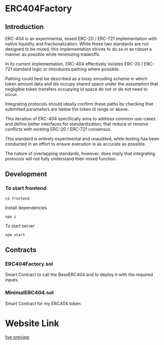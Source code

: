 
# ERC404Factory

## Introduction

ERC-404 is an experimental, mixed ERC-20 / ERC-721 implementation with native liquidity and fractionalization. While these two standards are not designed to be mixed, this implementation strives to do so in as robust a manner as possible while minimizing tradeoffs.

In its current implementation, ERC-404 effectively isolates ERC-20 / ERC-721 standard logic or introduces pathing where possible.

Pathing could best be described as a lossy encoding scheme in which token amount data and ids occupy shared space under the assumption that negligible token transfers occupying id space do not or do not need to occur.

Integrating protocols should ideally confirm these paths by checking that submitted parameters are below the token id range or above.

This iteration of ERC-404 specifically aims to address common use-cases and define better interfaces for standardization, that reduce or remove conflicts with existing ERC-20 / ERC-721 consensus.

This standard is entirely experimental and unaudited, while testing has been conducted in an effort to ensure execution is as accurate as possible.

The nature of overlapping standards, however, does imply that integrating protocols will not fully understand their mixed function.


## Development

### To start frontend

```
cd frontend

```
Install dependencies

```
npm i
```
To start server

```
npm start
```

## Contracts

### ERC404Factory.sol 

Smart Contract to call the BaseERC404 and to deploy it with the required inputs. 

### MinimalERC404.sol 

Smart Contract for my ERC404 token.

# Website Link

[live preview](erc-404-factory.vercel.app)

